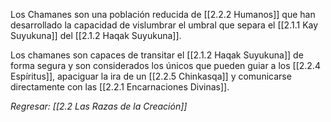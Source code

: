 Los Chamanes son una población reducida de [[2.2.2 Humanos]] que han desarrollado la capacidad de vislumbrar el umbral que separa el [[2.1.1 Kay Suyukuna]] del [[2.1.2 Haqak Suyukuna]].

Los chamanes son capaces de transitar el [[2.1.2 Haqak Suyukuna]] de forma segura y son considerados los únicos que pueden guiar a los [[2.2.4 Espíritus]], apaciguar la ira de un [[2.2.5 Chinkasqa]] y comunicarse directamente con las [[2.2.1 Encarnaciones Divinas]].

_Regresar: [[2.2 Las Razas de la Creación]]_